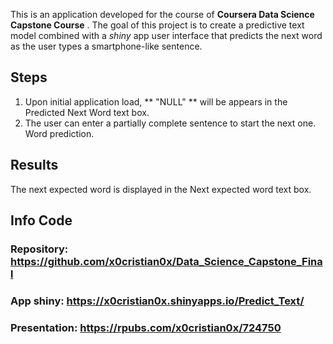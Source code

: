 This is an application developed for the course of
**Coursera Data Science Capstone Course** . The goal of this project is to create a predictive text model combined with a *shiny* app user interface that predicts the next word as the user types a smartphone-like sentence.

## Steps

1. Upon initial application load, ** "NULL" ** will be
        appears in the Predicted Next Word text box.
2. The user can enter a partially complete sentence to start the next one.
        Word prediction.

## Results

The next expected word is displayed in the Next expected word text box.

## Info Code

### Repository: https://github.com/x0cristian0x/Data_Science_Capstone_Final

### App shiny: https://x0cristian0x.shinyapps.io/Predict_Text/

### Presentation: https://rpubs.com/x0cristian0x/724750